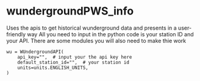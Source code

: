 # wundergroundPWS_info
Uses the apis to get historical wunderground data and presents in a user-friendly way
All you need to input in the python code is your station ID and your API.
There are some modules you will also need to make thie work

    wu = WUndergroundAPI(
        api_key="",  # input your the api key here
        default_station_id="",  # your station id
        units=units.ENGLISH_UNITS,
    )
